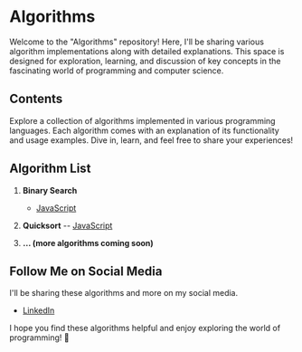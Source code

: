 # Algorithms

Welcome to the "Algorithms" repository! Here, I'll be sharing various algorithm implementations along with detailed explanations. This space is designed for exploration, learning, and discussion of key concepts in the fascinating world of programming and computer science.

## Contents

Explore a collection of algorithms implemented in various programming languages. Each algorithm comes with an explanation of its functionality and usage examples. Dive in, learn, and feel free to share your experiences!

## Algorithm List

1. **Binary Search**
   - [JavaScript](binarySearch.js)

2. **Quicksort**
   -- [JavaScript](quickSort.js)
   
3. **... (more algorithms coming soon)**

## Follow Me on Social Media

I'll be sharing these algorithms and more on my social media.

- [LinkedIn](https://www.linkedin.com/in/leandromatus/)

I hope you find these algorithms helpful and enjoy exploring the world of programming! 🚀
